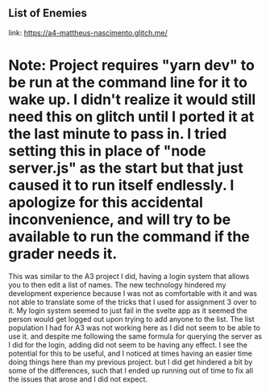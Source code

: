 ## List of Enemies

link: https://a4-mattheus-nascimento.glitch.me/

# Note: Project requires "yarn dev" to be run at the command line for it to wake up. I didn't realize it would still need this on glitch until I ported it at the last minute to pass in. I tried setting this in place of "node server.js" as the start but that just caused it to run itself endlessly. I apologize for this accidental inconvenience, and will try to be available to run the command if the grader needs it.

This was similar to the A3 project I did, having a login system that allows you to then edit a list of names. The new technology hindered my development experience because I was not as comfortable with it and was not able to translate some of the tricks that I used for assignment 3 over to it. My login system seemed to just fail in the svelte app as it seemed the person would get logged out upon trying to add anyone to the list. The list population I had for A3 was not working here as I did not seem to be able to use it. and despite me following the same formula for querying the server as I did for the login, adding did not seem to be having any effect. I see the potential for this to be useful, and I noticed at times having an easier time doing things here than my previous project. but I did get hindered a bit by some of the differences, such that I ended up running out of time to fix all the issues that arose and I did not expect.
